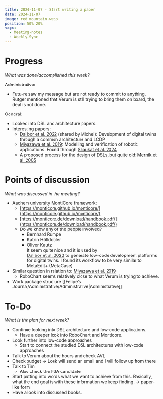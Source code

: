 ```yaml
---
title: 2024-11-07 - Start writing a paper
date: 2024-11-07
image: red_mountain.webp
position: 50% 20%
tags:
  - Meeting-notes
  - Weekly-Sync
---
```


# Progress

_What was done/accomplished this week?_

Administrative:

- Futu-re saw my message but are not ready to commit to anything. Rutger mentioned that Verum is still trying to bring them on board, the deal is not done.

General:

- Looked into DSL and architecture papers.
- Interesting papers:
    - [Dalibor et al. 2022](https://www.sciencedirect.com/science/article/pii/S2590118422000235) (shared by Michel): Development of digital twins through a common architecture and LCDP
    - [Miyazawa et al. 2019](https://doi.org/10.1007/s10270-018-00710-z): Modelling and verification of robotic applications. Found through [Shaukat et al. 2024](https://ieeexplore.ieee.org/document/10704818)
    - A proposed process for the design of DSLs, but quite old: [Mernik et al. 2005](https://dl.acm.org/doi/10.1145/1118890.1118892)

# Points of discussion

_What was discussed in the meeting?_

- Aachem university MontiCore framework:
    - [https://monticore.github.io/monticore/](https://monticore.github.io/monticore/)
    - [https://monticore.de/download/handbook.pdf/](https://monticore.de/download/handbook.pdf/)
    - Do we know any of the people involved?  
        - Bernhard Rumpe  
        - Katrin Hölldobler  
        - Oliver Kautz  
        It seem quite nice and it is used by  
        [Dalibor et al. 2022](https://www.sciencedirect.com/science/article/pii/S2590118422000235) to generate low-code development platforms for digital twins. I found its workflow to be very similar to MetaEdit+ (MetaCase)
- Similar question in relation to: [Miyazawa et al. 2019](https://doi.org/10.1007/s10270-018-00710-z)
    - RoboChart seems relatively close to what Verum is trying to achieve.
- Work package structure [[Felipe’s Journal/Administrative/Administrative|Administrative]]

# To-Do

_What is the plan for next week?_

- Continue looking into DSL architecture and low-code applications.
    - Have a deeper look into RoboChart and Monticore.
- Look further into low-code approaches
    - Start to connect the studied DSL architectures with low-code approaches
- Talk to Verum about the hours and check AVL
- Check budget → Loek will send an email and I will follow up from there
- Talk to Tim
    - Also check the FSA candidate
- Start putting into words what we want to achieve from this. Basically, what the end goal is with these information we keep finding. → paper-like form
- Have a look into discussed books.
